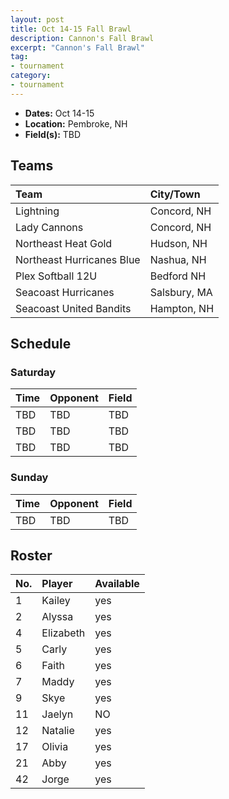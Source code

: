 ```yaml
---
layout: post
title: Oct 14-15 Fall Brawl
description: Cannon's Fall Brawl
excerpt: "Cannon's Fall Brawl"
tag:
- tournament
category:
- tournament
---
```

* **Dates:** Oct 14-15
* **Location:** Pembroke, NH
* **Field(s):** TBD

## Teams

|Team                        |City/Town     |
|:---------------------------|:-------------|
|Lightning                   | Concord, NH  |
|Lady Cannons	               | Concord, NH  | 
|Northeast Heat Gold	       | Hudson, NH   |
|Northeast Hurricanes Blue   | Nashua, NH   |	 
|Plex Softball 12U	         | Bedford	NH  | 
|Seacoast Hurricanes	       | Salsbury, MA |
|Seacoast United Bandits     | Hampton, NH  |

## Schedule

### Saturday

| Time | Opponent | Field |
|:---|:---|:---|
| TBD | TBD | TBD |
| TBD | TBD | TBD |
| TBD | TBD | TBD |

### Sunday

| Time | Opponent | Field |
|:---|:---|:---|
| TBD | TBD | TBD |

## Roster

|No.|Player|Available|
|:---|:---------|:---|
|1   |Kailey    |yes|
|2   |Alyssa    |yes|
|4   |Elizabeth |yes|
|5   |Carly     |yes|
|6   |Faith     |yes|
|7   |Maddy     |yes|
|9   |Skye      |yes|
|11  |Jaelyn    |NO|
|12  |Natalie   |yes|
|17  |Olivia    |yes|
|21  |Abby      |yes|
|42  |Jorge     |yes|